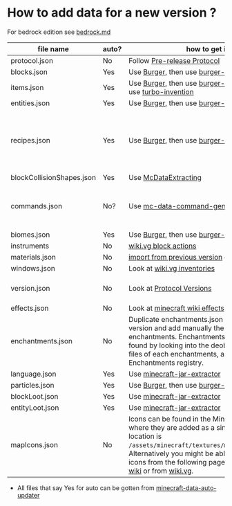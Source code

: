 # How to add data for a new version ?

For bedrock edition see [bedrock.md](bedrock.md)

| file name | auto? | how to get it | notes |
| -- | -- | -- | -- |
| protocol.json | No | Follow [Pre-release Protocol][3] |
| blocks.json | Yes | Use [Burger][1], then use [burger-extractor][2] |
| items.json | Yes | Use [Burger][1], then use [burger-extractor][2], then use [turbo-invention][6] |
| entities.json | Yes | Use [Burger][1], then use [burger-extractor][2] |
| recipes.json | Yes | Use [Burger][1], then use [burger-extractor][2] | should eventually be changed to native data generators |
| blockCollisionShapes.json | Yes | Use [McDataExtracting][4] |
| commands.json | No? |Use [mc-data-command-generator][5] | link to jar files have to be manually added |
| biomes.json | Yes | Use [Burger][1], then use [burger-extractor][2] | [extra info][13] |
| instruments | No | [wiki.vg block actions][11] |
| materials.json | No | [import from previous version](18) or [fix it properly](19) |
| windows.json | No | Look at [wiki.vg inventories][7] |
| version.json | No | Look at [Protocol Versions][9] | [wiki.vg protocol numbers][8] |
| effects.json | No | Look at [minecraft wiki effects][12] |
| enchantments.json | No | Duplicate enchantments.json from the latest version and add manually the missing enchantments. Enchantments data could be found by looking into the deobfuscated classe files of each enchantments, as well as in the Enchantments registry. |
| language.json | Yes | Use [minecraft-jar-extractor][10] |
| particles.json | Yes | Use [Burger][1], then use [burger-extractor][2] |
| blockLoot.json | Yes | Use [minecraft-jar-extractor][10] |
| entityLoot.json | Yes | Use [minecraft-jar-extractor][10] |
| mapIcons.json | No | Icons can be found in the Minecraft jar file where they are added as a single sprite. The file location is `/assets/minecraft/textures/map/map_icons.png`. Alternatively you might be able to look up the icons from the following page on the [Minecraft wiki][15] or from [wiki.vg][16]. | [minecraft-data pr mapIcons][14] |

* All files that say Yes for auto can be gotten from [minecraft-data-auto-updater][17]

[1]: https://github.com/Pokechu22/Burger
[2]: https://github.com/PrismarineJS/burger-extractor
[3]: https://wiki.vg/Pre-release_protocol
[4]: https://github.com/PrismarineJS/McDataExtracting
[5]: https://github.com/Miro-Andrin/mc-data-command-generator
[6]: https://github.com/u9g/turbo-invention
[7]: https://wiki.vg/Inventory
[8]: https://wiki.vg/Protocol_version_numbers
[9]: https://github.com/PrismarineJS/minecraft-data/blob/master/data/pc/common/protocolVersions.json
[10]: https://github.com/PrismarineJS/minecraft-jar-extractor
[11]: http://wiki.vg/Block_Actions
[12]: http://minecraft.gamepedia.com/Status_effect
[13]: https://github.com/PrismarineJS/mineflayer/pull/197
[14]: https://github.com/PrismarineJS/minecraft-data/pull/348#issue-545841883
[15]: https://minecraft.gamepedia.com/Map#Map_icons
[16]: https://wiki.vg/Protocol#Map_Data
[17]: https://github.com/PrismarineJS/minecraft-data-auto-updater
[18]: https://github.com/PrismarineJS/minecraft-data/pull/282#issue-612896577
[19]: https://github.com/PrismarineJS/minecraft-data/issues/412#issuecomment-1008202471

